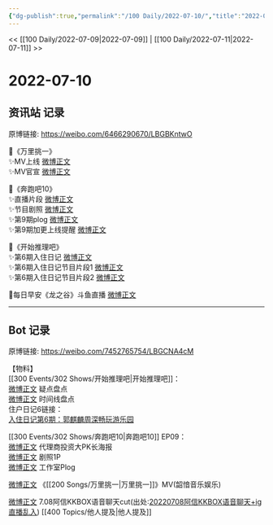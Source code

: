 ```yaml
---
{"dg-publish":true,"permalink":"/100 Daily/2022-07-10/","title":"2022-07-10","created":"2022-12-06T15:50:09.000+08:00","updated":"2023-01-09T17:24:39.693+08:00"}
---
```



<< [[100 Daily/2022-07-09\|2022-07-09]] | [[100 Daily/2022-07-11\|2022-07-11]] >>

# 2022-07-10

## 资讯站 记录

原博链接: https://weibo.com/6466290670/LBGBKntwO

🌟《万里挑一》  
✨MV上线 [微博正文](https://m.weibo.cn/6466290670/4789706992649650)  
✨MV官宣 [微博正文](https://m.weibo.cn/6466290670/4789801532789155)

🌟《奔跑吧10》  
✨直播片段 [微博正文](https://m.weibo.cn/6466290670/4789762533364016)  
✨节目剧照 [微博正文](https://m.weibo.cn/6466290670/4789714769674606)  
✨第9期plog [微博正文](https://m.weibo.cn/6466290670/4789664962052655)  
✨第9期加更上线提醒 [微博正文](https://m.weibo.cn/6466290670/4789665431294281)

🌟《开始推理吧》  
✨第6期入住日记 [微博正文](https://m.weibo.cn/6466290670/4789752437410475)  
✨第6期入住日记节目片段1 [微博正文](https://m.weibo.cn/6466290670/4789762848198397)  
✨第6期入住日记节目片段2 [微博正文](https://m.weibo.cn/6466290670/4789763834122492)

🌟每日早安《龙之谷》斗鱼直播 [微博正文](https://m.weibo.cn/6466290670/4789606635014844)

---
## Bot 记录

原博链接: https://weibo.com/7452765754/LBGCNA4cM

【物料】  
[[300 Events/302 Shows/开始推理吧\|开始推理吧]]：  
[微博正文](https://weibo.com/2162247381/LBCgPspn9) 疑点盘点  
[微博正文](https://weibo.com/2162247381/LBDuFmPsj) 时间线盘点  
住户日记6链接：  
[入住日记第6期：郭麒麟周深畅玩游乐园](https://weibo.cn/sinaurl?u=https%3A%2F%2Fv.qq.com%2Fx%2Fcover%2Fmzc002002mk02pi%2Fc00433jeh0k.html)

[[300 Events/302 Shows/奔跑吧10\|奔跑吧10]] EP09：  
[微博正文](https://weibo.com/5242381821/LBCgO29DH) 代理商投资大PK长海报  
[微博正文](https://weibo.com/5242381821/LBDQd2CTl) 剧照1P  
[微博正文](http://weibo.com/7478855230/LBCgOzaGy) 工作室Plog

[微博正文](https://weibo.com/7425544436/LBFHtsLvG) 《[[200 Songs/万里挑一\|万里挑一]]》MV(韶愔音乐娱乐)

[微博正文](https://weibo.com/7495641082/LBE5WrB7V) 7.08阿信KKBOX语音聊天cut(出处:[20220708阿信KKBOX语音聊天+ig直播乱入](https://weibo.cn/sinaurl?u=https%3A%2F%2Fwww.bilibili.com%2Fvideo%2FBV1tf4y1d7WD)) [[400 Topics/他人提及\|他人提及]]

